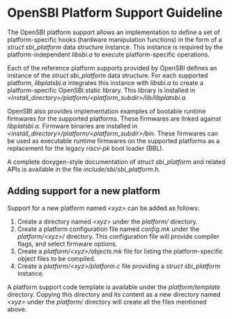 OpenSBI Platform Support Guideline
==================================

The OpenSBI platform support allows an implementation to define a set of
platform-specific hooks (hardware manipulation functions) in the form of a
*struct sbi_platform* data structure instance. This instance is required by
the platform-independent *libsbi.a* to execute platform-specific operations.

Each of the reference platform supports provided by OpenSBI defines an instance
of the *struct sbi_platform* data structure. For each supported platform,
*libplatsbi.a* integrates this instance with *libsbi.a* to create a
platform-specific OpenSBI static library. This library is installed
in *<install_directory>/platform/<platform_subdir>/lib/libplatsbi.a*

OpenSBI also provides implementation examples of bootable runtime firmwares for
the supported platforms. These firmwares are linked against *libplatsbi.a*.
Firmware binaries are installed in
*<install_directory>/platform/<platform_subdir>/bin*. These firmwares can be
used as executable runtime firmwares on the supported platforms as a replacement
for the legacy *riscv-pk* boot loader (BBL).

A complete doxygen-style documentation of *struct sbi_platform* and related
APIs is available in the file *include/sbi/sbi_platform.h*.

Adding support for a new platform
---------------------------------

Support for a new platform named *&lt;xyz&gt;* can be added as follows:

1. Create a directory named *&lt;xyz&gt;* under the *platform/* directory.
2. Create a platform configuration file named *config.mk* under the
   *platform/&lt;xyz&gt;/* directory. This configuration file will provide
   compiler flags, and select firmware options.
3. Create a *platform/&lt;xyz&gt;/objects.mk* file for listing the
   platform-specific object files to be compiled.
4. Create a *platform/&lt;xyz&gt;/platform.c* file providing a
   *struct sbi_platform* instance.

A platform support code template is available under the *platform/template*
directory. Copying this directory and its content as a new directory named
*&lt;xyz&gt;* under the *platform/* directory will create all the files
mentioned above.
